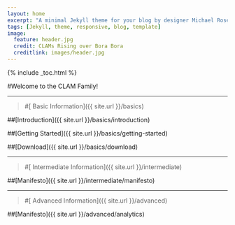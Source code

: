 ```yaml
---
layout: home
excerpt: "A minimal Jekyll theme for your blog by designer Michael Rose."
tags: [Jekyll, theme, responsive, blog, template]
image:
  feature: header.jpg
  credit: CLAMs Rising over Bora Bora
  creditlink: images/header.jpg
---
```


{% include _toc.html %}

#Welcome to the CLAM Family!

---

> #[<i class="fa fa-user fa-2x"></i> Basic Information]({{ site.url }}/basics)

##[Introduction]({{ site.url }}/basics/introduction)

##[Getting Started]({{ site.url }}/basics/getting-started)

##[Download]({{ site.url }}/basics/download)

---

> #[<i class="fa fa-user-plus fa-2x"></i> Intermediate Information]({{ site.url }}/intermediate)

##[Manifesto]({{ site.url }}/intermediate/manifesto)

---

> #[<i class="fa fa-user-secret fa-2x"></i> Advanced Information]({{ site.url }}/advanced)

##[Manifesto]({{ site.url }}/advanced/analytics)